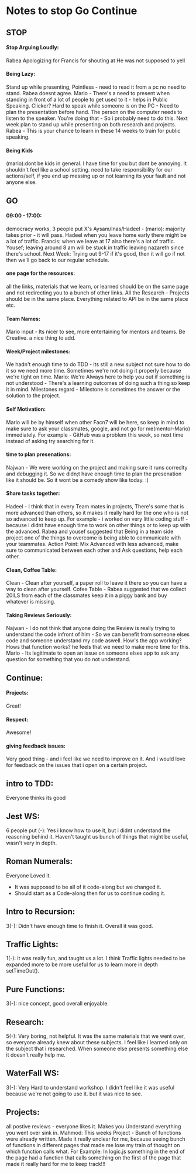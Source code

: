 # Notes to stop Go Continue
## STOP
#### Stop Arguing Loudly: 

Rabea Apologizing for Francis for shouting at  He was not supposed to yell
####  Being Lazy: 
Stand up while presenting, Pointless - need to read it from a pc no need to stand. 
Rabea doesnt agree.
Mario - There's a need to present when standing in front of a lot of people to get used to it - helps in Public Speaking. Clicker? 
Hard to speak while someone is on the PC - Need to plan the presentation before hand.
The person on the computer needs to listen to the speaker. 
You're doing that - So i probably need to do this. Next week plan to stand up while presenting on both research and projects.
Rabea - This is your chance to learn in these 14 weeks to train for public speaking.
####  Being Kids
(mario):dont be kids in general. I have time for you but dont be annoying.
It shouldn't feel like a school setting.
need to take responsibility for our actions/self, if you end up messing up or not learning its your fault and not anyone else.

## GO
#### 09:00 - 17:00: 
democracy works, 3 people put X's Aysam/Inas/Hadeel - (mario): majority takes prior - it will pass.
Hadeel when you leave home early there might be a lot of traffic.
Francis: when we leave at 17 also there's a lot of traffic. 
Yousef; leaving around 8 am will be stuck in traffic leaving nazareth since there's school. 
Next Week: Trying out 9-17 if it's good, then it will go if not then we'll go back to our regular schedule. 

#### one page for the resources:
all the links, materials that we learn, or learned should be on the same page and not redirecting you to a bunch of other links. All the Research - Projects should be in the same place. Everything related to API be in the same place etc.

#### Team Names:
Mario input - Its nicer to see, more entertaining for mentors and teams.
Be Creative. a nice thing to add.

#### Week/Project milestones:
We hadn't enough time to do TDD - its still a new subject not sure how to do it so we need more time. Sometimes we're not doing it properly because we're tight on time.
Mario: We're Always here to help you out if something is not understood - There's a learning outcomes of doing such a thing so keep it in mind.
Milestones regard - Milestone is sometimes the answer or the solution to the project.

#### Self Motivation:
Mario will be by himself when other Facn7 will be here, so keep in mind to make sure to ask your classmates, google, and not go for me(mentor-Mario)
immediately. For example - GitHub was a problem this week, so next time instead of asking try searching for it.

#### time to plan presenations:
Najwan - We were working on the project and making sure it runs correclty and debugging it. So we didn;t have enough time to plan the presenation like it should be. So it wont be a comedy show like today. :)

#### Share tasks together:
Hadeel - I think that in every Team mates in projects, There's some that is more advanced than others, so it makes it really hard for the one who is not so advanced to keep up. For example - i worked on very little coding stuff - because i didnt have enough time to work on other things or to keep up with the advanced.
Rabea and yousef suggested that Being in a team side project one of the things to overcome is being able to communicate with your teammates.
Action Point: Mix Advanced with less advanced, make sure to communicated between each other and Ask questions, help each other.
#### Clean, Coffee Table:
Clean - Clean after yourself, a paper roll to leave it there so you can have a way to clean after yourself.
Cofee Table - Rabea suggested that we collect 20ILS from each of the classmates keep it in a piggy bank and buy whatever is missing.

#### Taking Reviews Seriously:
Najwan - I do not think that anyone doing the Review is really trying to understand the code infront of him - So we can benefit from someone elses code and someone understand my code aswell. 
How's the app working? Hows that function works?
he feels that we need to make more time for this. 
Mario - Its legitimate to open an issue on someone elses app to ask any question for something that you do not understand.

## Continue:

#### Projects: 
Great!
#### Respect:
Awesome!
#### giving feedback issues:
Very good thing - and i feel like we need to improve on it. 
And i would love for feedback on the issues that i open on a certain project.


## intro to TDD:
Everyone thinks its good

## Jest WS:
6 people put (-): Yes i know how to use it, but i didnt understand the reasoning behind it.
Haven't taught us bunch of things that might be useful, wasn't very in depth.
## Roman Numerals:
Everyone Loved it.
- It was supposed to be all of it code-along but we changed it.
- Should start as a Code-along then for us to continue coding it.
## Intro to Recursion:
3(-): Didn't have enough time to finish it.
Overall it was good.
## Traffic Lights:
1(-): it was really fun, and taught us a lot.
I think Traffic lights needed to be expanded more to be more useful for us to learn more in depth setTimeOut().
## Pure Functions:
3(-): nice concept, good overall enjoyable.
## Research:
5(-): Very boring, not helpful.
It was the same materials that we went over, so everyone already knew about these subjects.
I feel like i learned only on the subject that i researched. When someone else presents something else it doesn't really help me.
## WaterFall WS:
3(-): Very Hard to understand workshop. 
I didn't feel like it was useful because we're not going to use it. but it was nice to see. 

## Projects:
all postive reviews - everyone likes it.
Makes you Understand everything you went over sink in.
Mahmod: This weeks Project - Bunch of functions were already written.
Made it really unclear for me, because seeing bunch of functions in different pages that made me lose my train of thought on which function calls what.
For Example: In logic.js something in the end of the page had a function that calls something on the first of the page that made it really hard for me to keep track!!!




